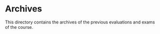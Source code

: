 # Archives

This directory contains the archives of the previous evaluations and exams of
the course.

